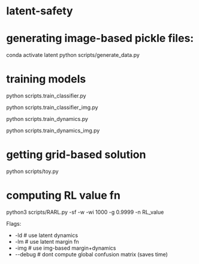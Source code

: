 # latent-safety

# generating image-based pickle files:
conda activate latent
python scripts/generate_data.py

# training models
python scripts.train_classifier.py

python scripts.train_classifier_img.py

python scripts.train_dynamics.py

python scripts.train_dynamics_img.py


# getting grid-based solution
python scripts/toy.py

# computing RL value fn
python3 scripts/RARL.py  -sf -w -wi 1000 -g 0.9999 -n RL_value 


Flags:
- -ld # use latent dynamics
- -lm # use latent margin fn
- -img # use img-based margin+dynamics
- --debug # dont compute global confusion matrix (saves time)
